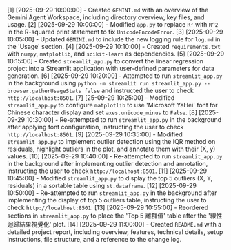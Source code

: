 [1] [2025-09-29 10:00:00] - Created `GEMINI.md` with an overview of the Gemini Agent Workspace, including directory overview, key files, and usage.
[2] [2025-09-29 10:00:00] - Modified `app.py` to replace `R²` with `R^2` in the R-squared print statement to fix `UnicodeEncodeError`.
[3] [2025-09-29 10:05:00] - Updated `GEMINI.md` to include the new logging rule for `log.md` in the 'Usage' section.
[4] [2025-09-29 10:10:00] - Created `requirements.txt` with `numpy`, `matplotlib`, and `scikit-learn` as dependencies.
[5] [2025-09-29 10:15:00] - Created `streamlit_app.py` to convert the linear regression project into a Streamlit application with user-defined parameters for data generation.
[6] [2025-09-29 10:20:00] - Attempted to run `streamlit_app.py` in the background using `python -m streamlit run streamlit_app.py --browser.gatherUsageStats false` and instructed the user to check `http://localhost:8501`.
[7] [25-09-29 10:25:00] - Modified `streamlit_app.py` to configure `matplotlib` to use 'Microsoft YaHei' font for Chinese character display and set `axes.unicode_minus` to `False`.
[8] [2025-09-29 10:30:00] - Re-attempted to run `streamlit_app.py` in the background after applying font configuration, instructing the user to check `http://localhost:8501`.
[9] [2025-09-29 10:35:00] - Modified `streamlit_app.py` to implement outlier detection using the IQR method on residuals, highlight outliers in the plot, and annotate them with their (X, y) values.
[10] [2025-09-29 10:40:00] - Re-attempted to run `streamlit_app.py` in the background after implementing outlier detection and annotation, instructing the user to check `http://localhost:8501`.
[11] [2025-09-29 10:45:00] - Modified `streamlit_app.py` to display the top 5 outliers (X, Y, residuals) in a sortable table using `st.dataframe`.
[12] [2025-09-29 10:50:00] - Re-attempted to run `streamlit_app.py` in the background after implementing the display of top 5 outliers table, instructing the user to check `http://localhost:8501`.
[13] [2025-09-29 10:55:00] - Reordered sections in `streamlit_app.py` to place the 'Top 5 離群值' table after the '線性迴歸結果視覺化' plot.
[14] [2025-09-29 11:00:00] - Created `README.md` with a detailed project report, including overview, features, technical details, setup instructions, file structure, and a reference to the change log.
